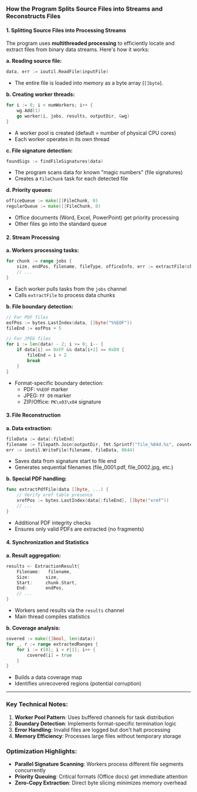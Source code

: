 ### **How the Program Splits Source Files into Streams and Reconstructs Files**

#### 1. **Splitting Source Files into Processing Streams**

The program uses **multithreaded processing** to efficiently locate and extract files from binary data streams. Here's how it works:

**a. Reading source file:**
```go
data, err := ioutil.ReadFile(inputFile)
```
- The entire file is loaded into memory as a byte array (`[]byte`).

**b. Creating worker threads:**
```go
for i := 0; i < numWorkers; i++ {
    wg.Add(1)
    go worker(i, jobs, results, outputDir, &wg)
}
```
- A worker pool is created (default = number of physical CPU cores)
- Each worker operates in its own thread

**c. File signature detection:**
```go
foundSigs := findFileSignatures(data)
```
- The program scans data for known "magic numbers" (file signatures)
- Creates a `FileChunk` task for each detected file

**d. Priority queues:**
```go
officeQueue := make([]FileChunk, 0)
regularQueue := make([]FileChunk, 0)
```
- Office documents (Word, Excel, PowerPoint) get priority processing
- Other files go into the standard queue

#### 2. **Stream Processing**

**a. Workers processing tasks:**
```go
for chunk := range jobs {
    size, endPos, filename, fileType, officeInfo, err := extractFile(chunk.Data, outputDir, chunk.Counter, chunk.Start)
    // ...
}
```
- Each worker pulls tasks from the `jobs` channel
- Calls `extractFile` to process data chunks

**b. File boundary detection:**
```go
// For PDF files
eofPos := bytes.LastIndex(data, []byte("%%EOF"))
fileEnd := eofPos + 5

// For JPEG files
for i := len(data) - 2; i >= 0; i-- {
    if data[i] == 0xFF && data[i+1] == 0xD9 {
        fileEnd = i + 2
        break
    }
}
```
- Format-specific boundary detection:
  - PDF: `%%EOF` marker
  - JPEG: `FF D9` marker
  - ZIP/Office: `PK\x03\x04` signature

#### 3. **File Reconstruction**

**a. Data extraction:**
```go
fileData := data[:fileEnd]
filename := filepath.Join(outputDir, fmt.Sprintf("file_%04d.%s", counter, ext))
err := ioutil.WriteFile(filename, fileData, 0644)
```
- Saves data from signature start to file end
- Generates sequential filenames (file_0001.pdf, file_0002.jpg, etc.)

**b. Special PDF handling:**
```go
func extractPdfFile(data []byte, ...) {
    // Verify xref table presence
    xrefPos := bytes.LastIndex(data[:fileEnd], []byte("xref"))
    // ...
}
```
- Additional PDF integrity checks
- Ensures only valid PDFs are extracted (no fragments)

#### 4. **Synchronization and Statistics**

**a. Result aggregation:**
```go
results <- ExtractionResult{
    Filename:   filename,
    Size:      size,
    Start:     chunk.Start,
    End:       endPos,
    // ...
}
```
- Workers send results via the `results` channel
- Main thread compiles statistics

**b. Coverage analysis:**
```go
covered := make([]bool, len(data))
for _, r := range extractedRanges {
    for i := r[0]; i < r[1]; i++ {
        covered[i] = true
    }
}
```
- Builds a data coverage map
- Identifies unrecovered regions (potential corruption)

---

### Key Technical Notes:
1. **Worker Pool Pattern**: Uses buffered channels for task distribution
2. **Boundary Detection**: Implements format-specific termination logic
3. **Error Handling**: Invalid files are logged but don't halt processing
4. **Memory Efficiency**: Processes large files without temporary storage

### Optimization Highlights:
- **Parallel Signature Scanning**: Workers process different file segments concurrently
- **Priority Queuing**: Critical formats (Office docs) get immediate attention
- **Zero-Copy Extraction**: Direct byte slicing minimizes memory overhead